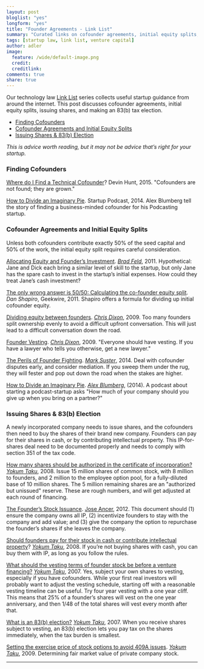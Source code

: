 ```yaml
---
layout: post
bloglist: "yes"
longform: "yes"
title: "Founder Agreements - Link List"
summary: "Curated links on cofounder agreements, initial equity splits, issuing shares and making an 83b tax election."
tags: [startup law, link list, venture capital]
author: adler
image:
  feature: /wide/default-image.png
  credit:
  creditlink:
comments: true
share: true
---
```


<p class="big-text">Our technology law <a href="/tags/#link+list">Link List</a> series collects useful startup guidance from around the internet. This post discusses cofounder agreements, initial equity splits, issuing shares, and making an 83(b) tax election. </p>

<div class="toc">
<ul>
<li><a href="#finding-cofounders">Finding Cofounders</a></li>
<li><a href="#cofounder-agreements-and-initial-equity-splits">Cofounder Agreements and Initial Equity Splits</a></li>
<li><a href="#issuing-shares-83b-election">Issuing Shares &amp; 83(b) Election</a></li>
</ul>
</div>


*This is advice worth reading, but it may not be advice that’s right for your startup.*

### Finding Cofounders

[Where do I Find a Technical Cofounder](http://www.hailpixel.com/articles/technical-cofounders)? Devin Hunt, 2015. "Cofounders are not found; they are grown."

[How to Divide an Imaginary Pie](http://gimletmedia.com/episode/3-how-to-divide-an-imaginary-pie/). Startup Podcast, 2014. Alex Blumberg tell the story of finding a business-minded cofounder for his Podcasting startup.  

### Cofounder Agreements and Initial Equity Splits

Unless both cofounders contribute  exactly 50% of the seed capital and 50% of the work, the initial equity split requires careful consideration.

[Allocating Equity and Founder’s Investment](http://www.feld.com/archives/2011/07/finance-fridays-getting-started-allocating-equity-and-founders-investment.html). [*Brad Feld*](https://twitter.com/bfeld), 2011. Hypothetical: Jane and Dick each bring a similar level of skill to the startup, but only Jane has the spare cash to invest in the startup’s initial expenses. How could they treat Jane’s cash investment?

[The only wrong answer is 50/50: Calculating the co-founder equity split](http://www.geekwire.com/2011/wrong-answer-5050-calculating-cofounder-equity-split/). *Dan Shapiro*, Geekwire, 2011. Shapiro offers a formula for dividing up initial cofounder equity. 

[Dividing equity between founders](http://cdixon.org/2009/08/23/dividing-equity-between-founders/). [*Chris Dixon*](https://twitter.com/cdixon), 2009. Too many founders split ownership evenly to avoid a difficult upfront conversation.  This will just lead to a difficult conversation down the road. 

[Founder Vesting](http://cdixon.org/2009/04/21/founder-vesting/). [*Chris Dixon*](https://twitter.com/cdixon), 2009. "Everyone should have vesting.  If you have a lawyer who tells you otherwise, get a new lawyer."

[The Perils of Founder Fighting](http://www.bothsidesofthetable.com/2014/01/04/the-perils-of-founder-fighting/). [*Mark Suster*](https://twitter.com/msuster), 2014. Deal with cofounder disputes early, and consider mediation. If you sweep them under the rug, they will fester and pop out down the road when the stakes are higher.

[How to Divide an Imaginary Pie](http://gimletmedia.com/episode/3-how-to-divide-an-imaginary-pie/). [*Alex Blumberg*](https://twitter.com/abexlumberg), (2014). A podcast about starting a podcast-startup asks "How much of your company should you give up when you bring on a partner?" 

### Issuing Shares & 83(b) Election

A newly incorporated company needs to issue shares, and the cofounders then need to buy the shares of their brand new company. Founders can pay for their shares in cash, or by contributing intellectual property. This IP-for-shares deal need to be documented properly and needs to comply with section 351 of the tax code.

[How many shares should be authorized in the certificate of incorporation?](http://www.startupcompanylawyer.com/2008/01/25/how-many-shares-should-be-authorized-in-the-certificate-of-incorporation/) [*Yokum Taku*](https://twitter.com/Yokum), 2008.  Issue 15 million shares of common stock, with 8 million to founders,  and 2 million to the employee option pool, for a fully-diluted base of 10 million shares. The 5 million remaining shares are an "authorized but unissued" reserve. These are rough numbers, and will get adjusted at each round of financing. 

[The Founder’s Stock Issuance](http://siliconhillslawyer.com/2012/06/11/the-founders-stock-issuance/). [Jose Ancer](https://twitter.com/ancerj), 2012.  This document should (1) ensure the company owns all IP,  (2) incentivize founders to stay with the company and add value; and (3) give the company the option to repurchase the founder’s shares if she leaves the company.

[Should founders pay for their stock in cash or contribute intellectual property](http://www.startupcompanylawyer.com/2009/01/14/should-founders-pay-for-their-stock-in-cash-or-contribute-intellectual-property/)? [*Yokum Taku*](https://twitter.com/Yokum), 2008. If you’re not buying shares with cash, you can buy them with IP, as long as you follow the rules. 

[What should the vesting terms of founder stock be before a venture financing?](http://www.startupcompanylawyer.com/2007/07/19/what-should-the-vesting-terms-of-founder-stock-be-before-a-venture-financing/) [*Yokum Taku*](https://twitter.com/Yokum), 2007. Yes, subject your own shares to vesting, especially if you have cofounders. While your first real investors will probably want to adjust the vesting schedule, starting off with a reasonable vesting timeline can be useful.  Try four year vesting with a one year cliff. This means that 25% of a founder’s shares will vest on the one year anniversary, and then 1/48 of the total shares will vest every month after that. 

[What is an 83(b) election?](http://www.startupcompanylawyer.com/2008/02/15/what-is-an-83b-election/) [*Yokum Taku*](https://twitter.com/Yokum), 2007. When you receive shares subject to vesting, an 83(b) election lets you pay tax on the shares immediately, when the tax burden is smallest. 

[Setting the exercise price of stock options to avoid 409A issues](http://www.startupcompanylawyer.com/2009/01/01/how-do-you-set-the-exercise-price-of-stock-options-to-avoid-section-409a-issues/). [*Yokum Taku*](https://twitter.com/Yokum), 2009.  Determining fair market value of private company stock. 

- - - 
